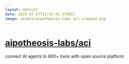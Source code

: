 ```yaml
---
layout: default
date: 2025-07-27T12:51:41.270417
image: assets/aipotheosis-labs_aci_cropped.png
---
```


# [aipotheosis-labs/aci](https://github.com/aipotheosis-labs/aci)

connect AI agents to 600+ tools with open source platform
